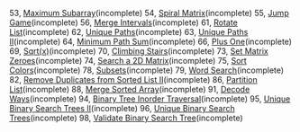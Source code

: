 53, [Maximum Subarray](53/README.md)(incomplete)
54, [Spiral Matrix](54/README.md)(incomplete)
55, [Jump Game](55/README.md)(incomplete)
56, [Merge Intervals](56/README.md)(incomplete)
61, [Rotate List](61/README.md)(incomplete)
62, [Unique Paths](62/README.md)(incomplete)
63, [Unique Paths II](63/README.md)(incomplete)
64, [Minimum Path Sum](64/README.md)(incomplete)
66, [Plus One](66/README.md)(incomplete)
69, [Sqrt(x)](69/README.md)(incomplete)
70, [Climbing Stairs](70/README.md)(incomplete)
73, [Set Matrix Zeroes](73/README.md)(incomplete)
74, [Search a 2D Matrix](74/README.md)(incomplete)
75, [Sort Colors](75/README.md)(incomplete)
78, [Subsets](78/README.md)(incomplete)
79, [Word Search](79/README.md)(incomplete)
82, [Remove Duplicates from Sorted List II](82/README.md)(incomplete)
86, [Partition List](86/README.md)(incomplete)
88, [Merge Sorted Array](88/README.md)(incomplete)
91, [Decode Ways](91/README.md)(incomplete)
94, [Binary Tree Inorder Traversal](94/README.md)(incomplete)
95, [Unique Binary Search Trees II](95/README.md)(incomplete)
96, [Unique Binary Search Trees](96/README.md)(incomplete)
98, [Validate Binary Search Tree](98/README.md)(incomplete)

